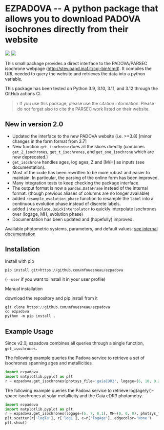 EZPADOVA -- A python package that allows you to download PADOVA isochrones directly from their website
======================================================================================================

[![](https://img.shields.io/badge/Parsec_CMD-3.8-green.svg)](http://stev.oapd.inaf.it/cgi-bin/cmd_3.8)
![](https://img.shields.io/badge/python-3.9,_3.10,_3.11,_3.12-blue.svg)

This small package provides a direct interface to the PADOVA/PARSEC isochrone
webpage (http://stev.oapd.inaf.it/cgi-bin/cmd).
It compiles the URL needed to query the website and retrieves the data into a
python variable.

This package has been tested on Python 3.9, 3.10, 3.11, and 3.12 through the GitHub actions CI.

> ℹ️ If you use this package, please use the citation information. Please do not forget also to cite the PARSEC work listed on their website.

New in version 2.0
------------------
* Updated the interface to the new PADOVA website (i.e. >=3.8) [minor changes in the form format from 3.7]
* New function `get_isochrone` does all the slices directly (combines `get_Z_isochrones`, `get_t_isochrones`, and `get_one_isochrone` which are now deprecated.)
* `get_isochrone` handles ages, log ages, Z and [M/H] as inputs (see documentation).
* Most of the code has been rewritten to be more robust and easier to maintain. In particular, the parsing of the online form has been improved.
* Many integration tests to keep checking the package interface.
* The output format is now a `pandas.DataFrame` instead of the internal format. (though previous aliases of columns are no longer available)
* added `resample_evolution_phase` function to resample the `label` into a continuous evolution phase instead of discrete labels.
* added `interpolate.QuickInterpolator` to quickly interpolate isochrones over (logage, MH, evolution phase)
* Documentation has been updated and (hopefully) improved.

Available photometric systems, parameters, and default values: [see internal documentation](src/ezpadova/parsec.md)

Installation
------------
Install with pip

```
pip install git+https://github.com/mfouesneau/ezpadova
```
(`--user` if you want to install it in your user profile)

Manual installation

download the repository and pip install from it

```python
git clone https://github.com/mfouesneau/ezpadova
cd ezpadova
python -m pip install . 
```

Example Usage
-------------
Since v2.0, ezpadova combines all queries through a single function, `get_isochrones`. 

The following example queries the Padova service to retrieve a set of isochrones spanning ages and metallicities
```python
import ezpadova
import matplotlib.pyplot as plt
r = ezpadova.get_isochrones(photsys_file='gaiaEDR3', logage=(6, 10, 0.2), MH=(-2, 1, 0.4))
```

The following example queries the Padova service to retrieve log(age/yr)-space isochrones at solar metallicity and the Gaia eDR3 photometry.
```python
import ezpadova
import matplotlib.pyplot as plt
r = ezpadova.get_isochrones(logage=(6, 7, 0.1), MH=(0, 0, 0), photsys_file='gaiaEDR3')
plt.scatter(r['logTe'], r['logL'], c=r['logAge'], edgecolor='None')
plt.show()
```
